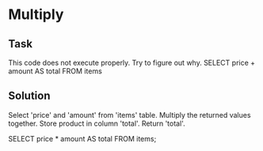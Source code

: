 # Multiply

## Task
This code does not execute properly. Try to figure out why.
SELECT price + amount AS total FROM items


## Solution
Select 'price' and 'amount' from 'items' table.
Multiply the returned values together. Store product in column 'total'.
Return 'total'.

SELECT price * amount AS total
FROM items;
